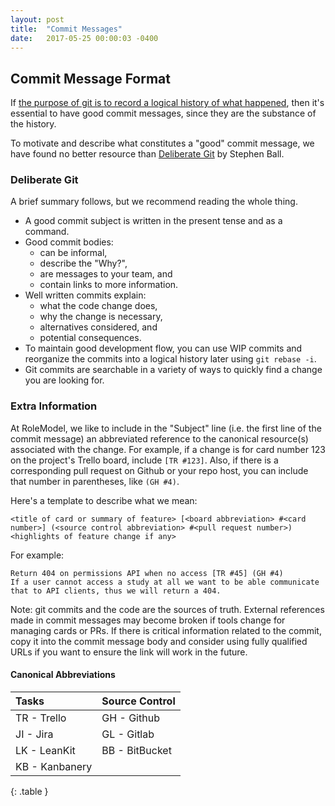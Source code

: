 ```yaml
---
layout: post
title:  "Commit Messages"
date:   2017-05-25 00:00:03 -0400
---
```


## Commit Message Format

If [the purpose of git is to record a logical history of what
happened](purpose-of-git), then it's essential to have good commit messages,
since they are the substance of the history.

To motivate and describe what constitutes a "good" commit message, we have
found no better resource than [Deliberate
Git](http://rakeroutes.com/blog/deliberate-git) by Stephen Ball.

### Deliberate Git

A brief summary follows, but we recommend reading the whole thing.

- A good commit subject is written in the present tense and as a command.
- Good commit bodies:
  - can be informal,
  - describe the "Why?",
  - are messages to your team, and
  - contain links to more information.
- Well written commits explain:
  - what the code change does,
  - why the change is necessary,
  - alternatives considered, and
  - potential consequences.
- To maintain good development flow, you can use WIP commits and reorganize the
  commits into a logical history later using `git rebase -i`.
- Git commits are searchable in a variety of ways to quickly find a change you
  are looking for.

### Extra Information

At RoleModel, we like to include in the "Subject" line (i.e. the first line of
the commit message) an abbreviated reference to the canonical resource(s)
associated with the change. For example, if a change is for card number 123 on
the project's Trello board, include `[TR #123]`. Also, if there is a
corresponding pull request on Github or your repo host, you can include that
number in parentheses, like `(GH #4)`.

Here's a template to describe what we mean:

```
<title of card or summary of feature> [<board abbreviation> #<card number>] (<source control abbreviation> #<pull request number>)
<highlights of feature change if any>
```

For example:

```
Return 404 on permissions API when no access [TR #45] (GH #4)
If a user cannot access a study at all we want to be able communicate that to API clients, thus we will return a 404.
```

Note: git commits and the code are the sources of truth. External references
made in commit messages may become broken if tools change for managing cards or
PRs. If there is critical information related to the commit, copy it into the
commit message body and consider using fully qualified URLs if you want to
ensure the link will work in the future.

#### Canonical Abbreviations

|Tasks            |Source Control
|:----------------|:-------------
|  TR - Trello    |  GH - Github
|  JI - Jira      |  GL - Gitlab
|  LK - LeanKit   |  BB - BitBucket
|  KB - Kanbanery |
{: .table }
